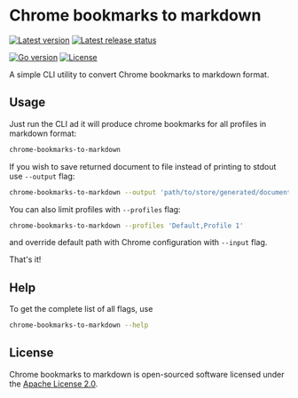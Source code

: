 # Chrome bookmarks to markdown

[![Latest version](https://img.shields.io/github/v/tag/daishe/chrome-bookmarks-to-markdown?label=latest%20version&sort=semver)](https://github.com/daishe/chrome-bookmarks-to-markdown/releases)
[![Latest release status](https://img.shields.io/github/workflow/status/daishe/chrome-bookmarks-to-markdown/Release?label=release%20build&logo=github&logoColor=fff)](https://github.com/daishe/chrome-bookmarks-to-markdown/actions/workflows/release.yaml)

[![Go version](https://img.shields.io/github/go-mod/go-version/daishe/chrome-bookmarks-to-markdown?label=version&logo=go&logoColor=fff)](https://golang.org/dl/)
[![License](https://img.shields.io/github/license/daishe/chrome-bookmarks-to-markdown)](https://github.com/daishe/chrome-bookmarks-to-markdown/blob/master/LICENSE)

A simple CLI utility to convert Chrome bookmarks to markdown format.

## Usage

Just run the CLI ad it will produce chrome bookmarks for all profiles in markdown format:

```sh
chrome-bookmarks-to-markdown
```

If you wish to save returned document to file instead of printing to stdout use `--output` flag:

```sh
chrome-bookmarks-to-markdown --output 'path/to/store/generated/document.md'
```

You can also limit profiles with `--profiles` flag:

```sh
chrome-bookmarks-to-markdown --profiles 'Default,Profile 1'
```

and override default path with Chrome configuration with `--input` flag.

That's it!

## Help

To get the complete list of all flags, use

```sh
chrome-bookmarks-to-markdown --help
```

## License

Chrome bookmarks to markdown is open-sourced software licensed under the [Apache License 2.0](http://www.apache.org/licenses/).
